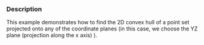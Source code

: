 ### Description
This example demonstrates how to find the 2D convex hull of a point set projected onto any of the coordinate planes (in this case, we choose the YZ plane (projection along the x axis) ).
